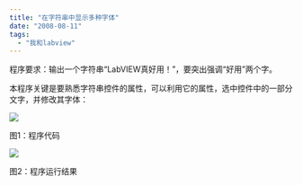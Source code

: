 ```yaml
---
title: "在字符串中显示多种字体"
date: "2008-08-11"
tags: 
  - "我和labview"
---
```


程序要求：输出一个字符串“LabVIEW真好用！”，要突出强调“好用”两个字。

本程序关键是要熟悉字符串控件的属性，可以利用它的属性，选中控件中的一部分文字，并修改其字体：

[![](http://byfiles.storage.msn.com/y1pRfX2YeTeIEbeF-tTdgFl4dNpvbnxk4KoZFTqW75Nhu-FxIBXejVEYlnTLKmnX_2R?PARTNER=WRITER)](http://byfiles.storage.msn.com/y1pQnsp_lRVzuT4-1aAWmtL2uewD1XENW0dauRl5cyNtxAUWuhYgze8yKnbc-2F4xZD?PARTNER=WRITER)

图1：程序代码

[![](http://byfiles.storage.msn.com/y1ppLLdxE2p_7h2UKYm-luQ-AtWe1P1qgi4lB0X2WPkh_ogpd7mVyJdNWkUewmJFKUxTpuXkNbZAlY?PARTNER=WRITER)](http://byfiles.storage.msn.com/y1ppqbJHU4xLWd40e9sIRMZ-5Ay6wr-oyBBZ5ygp2BsPJ6TJeqS_rN4TxPKnUSSziM-?PARTNER=WRITER)

图2：程序运行结果
